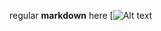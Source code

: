 regular **markdown** here
[![Alt text](https://www.planttext.com/api/plantuml/png/fLVRJjj047ttLxYgAe4g9DvQ8OG82Q68gm8yey6UX5NMk-xiEZHg--_TjJU9RsiRcgTuFEVCsRbbSweqaCuI7ghWKunp9Z2SdOyVHxSNr-TXn46f851B9b8WI0f3-3i8mpE8bWkIcOZ7aaiAFq-das-7X_QDf1Z9MG_pZx6EYEHRtVW3mRZwgFu6GH7lII6DqdGiXIR9ELAku6j8k61A8-tjvuzSBfXmtmb_PgZqZCNeB2k6R-TAimGqnbEWZJrBOsEvbX5e9aN9UK9iXQJkn0sapfp04kzXdQ3GUv0OnVeed7C9UZyy2b-av3lD1VgTgY6AC2sBJe2MenKm3Y-yKt2CSHRfWTf6cNvzG5gn29sc1Geam_eebxZD0HARhpUMBTYggu8L0aMl9TKHeU6oXbbH1cTVeAvNO4jhdyV0euo3bfjKHSw0TU_DwQj2D9bEAYLcHyu8Nq3Xymo16m4u0GtMi3c12PdRd50ZcjRkUKjo8UM2esa6zJ2vSi2OgPJ3UjSXveWJ4ooo2bIh1DlCDo1WWRPKZWTCHSmJCzBHEcpBR_siuPxad75iPPnWokMwn1Rd1jDxd3LpSSM11BXESO2KP8HA3MoVCn3BCL3yFnpdlr8othUoQ2QaPpVaZkqLHCpHsLmNLVBP9DXEN8LYQsqZCUqGwMhWfyknJ58fp1cKgy9EowKmSmlDukOyzVXUfiBHnpKbip1Gn1DS8PVfTcryI9XThIrSlkmEJ9kXkqjLHxDLUrTTYaslxks7eULf7lBWuAHQZgFm-3WkNgkJaox4Bl4rJD0uliNuMwy67uZsXc_5bzVd4F_ohXxYNz-CGp3-zLXFgAjy1LHQFzQzg7lkNQbdV-eZcIIPo7UWXTTgEoJvDOR07-yZR6qdzhIjVPztRHUatZXzeBx6VJ_Ufo1ethWE3luqcp5JUMRQxZfT_Xxs-cZqiNlyFUnjWz4NeGDJ3fxxrYumdQwTyrQWp9viuAeta5A4xZvl9iH2YptVZgvENLjw-XZAyJrrwWix65QEDIYrlQ475cYWbDgDxnqf643HsB7jrMRkWk1PhBuIbs6-jJ90f6ycgtVH_Xcktpo7p70pHl5VIONVltJXsc9LaC6f-I4r_vm3y_a7)

